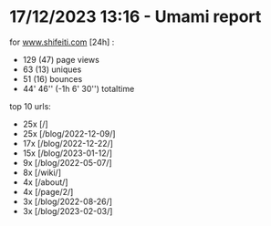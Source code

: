 # 17/12/2023 13:16 - Umami report
for www.shifeiti.com [24h] :

 - 129 (47) page views
 - 63 (13) uniques
 - 51 (16) bounces
 - 44' 46'' (-1h 6' 30'') totaltime


top 10 urls:
 - 25x [/]
 - 25x [/blog/2022-12-09/]
 - 17x [/blog/2022-12-22/]
 - 15x [/blog/2023-01-12/]
 - 9x [/blog/2022-05-07/]
 - 8x [/wiki/]
 - 4x [/about/]
 - 4x [/page/2/]
 - 3x [/blog/2022-08-26/]
 - 3x [/blog/2023-02-03/]


